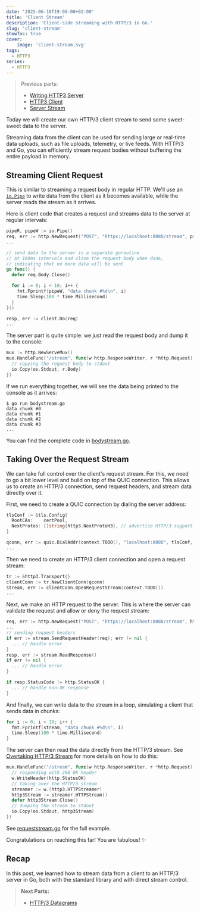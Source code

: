 ```yaml
---
date: '2025-06-18T19:00:00+02:00'
title: 'Client Stream'
description: 'Client-side streaming with HTTP/3 in Go.'
slug: 'client-stream'
showToc: true
cover:
    image: 'client-stream.svg'
tags:
  - HTTP3
series:
  - HTTP3
---
```


> Previous parts:
> - [Writing HTTP3 Server](/blog/http3/http3-server/)
> - [HTTP3 Client](/blog/http3/http3-client)
> - [Server Stream](/blog/http3/server-stream/)

Today we will create our own HTTP/3 client stream to send some sweet-sweet data to the server.

Streaming data from the client can be used for sending large or real-time data uploads, such as file uploads, telemetry, or live feeds. With HTTP/3 and Go, you can efficiently stream request bodies without buffering the entire payload in memory.

## Streaming Client Request

This is similar to streaming a request body in regular HTTP.
We'll use an [`io.Pipe`](https://pkg.go.dev/io#Pipe) to write data from the client as
it becomes available, while the server reads the stream as it arrives.

Here is client code that creates a request and streams data to the server at regular intervals:

```go
pipeR, pipeW := io.Pipe()
req, err := http.NewRequest("POST", "https://localhost:8080/stream", pipeR)
...

// send data to the server in a separate goroutine
// at 100ms intervals and close the request body when done,
// indicating that no more data will be sent
go func() {
  defer req.Body.Close()

  for i := 0; i < 10; i++ {
    fmt.Fprintf(pipeW, "data chunk #%d\n", i)
    time.Sleep(100 * time.Millisecond)
  }
}()

resp, err := client.Do(req)
...
```

The server part is quite simple: we just read the request body and dump it to the console:

```go
mux := http.NewServeMux()
mux.HandleFunc("/stream", func(w http.ResponseWriter, r *http.Request) {
  // copying the request body to stdout
  io.Copy(os.Stdout, r.Body)
})
```

If we run everything together, we will see the data being printed to the console as it arrives:

```
$ go run bodystream.go
data chunk #0
data chunk #1
data chunk #2
data chunk #3
...
```

You can find the complete code in [bodystream.go](https://github.com/dmksnnk/blog/tree/main/examples/http3/clientstream/bodystream.go).

## Taking Over the Request Stream

We can take full control over the client's request stream.
For this, we need to go a bit lower level and build on top of the QUIC connection.
This allows us to create an HTTP/3 connection, send request headers, and stream data directly over it.

First, we need to create a QUIC connection by dialing the server address:

```go
tlsConf := &tls.Config{
  RootCAs:    certPool,
  NextProtos: []string{http3.NextProtoH3}, // advertise HTTP/3 support
}

qconn, err := quic.DialAddr(context.TODO(), "localhost:8080", tlsConf, nil)
...
```

Then we need to create an HTTP/3 client connection and open a request stream:

```go
tr := &http3.Transport{}
clientConn := tr.NewClientConn(qconn)
stream, err := clientConn.OpenRequestStream(context.TODO())
...
```

Next, we make an HTTP request to the server.
This is where the server can validate the request and allow or deny the request stream:

```go
req, err := http.NewRequest("POST", "https://localhost:8080/stream", http.NoBody)
...
// sending request headers
if err := stream.SendRequestHeader(req); err != nil {
  ... // handle error
}
resp, err := stream.ReadResponse()
if err != nil {
  ... // handle error
}

if resp.StatusCode != http.StatusOK {
  ... // handle non-OK response
}
```

And finally, we can write data to the stream in a loop, simulating a client that sends data in chunks:

```go
for i := 0; i < 10; i++ {
  fmt.Fprintf(stream, "data chunk #%d\n", i)
  time.Sleep(100 * time.Millisecond)
}
```

The server can then read the data directly from the HTTP/3 stream.
See [Overtaking HTTP/3 Stream](/blog/http3/server-stream/#overtaking-http3-stream) for more details on how to do this:

```go
mux.HandleFunc("/stream", func(w http.ResponseWriter, r *http.Request) {
  // responding with 200 OK header
  w.WriteHeader(http.StatusOK)
  // taking over the HTTP/3 stream
  streamer := w.(http3.HTTPStreamer)
  http3Stream := streamer.HTTPStream()
  defer http3Stream.Close()
  // dumping the stream to stdout
  io.Copy(os.Stdout, http3Stream)
})
```

See [requeststream.go](https://github.com/dmksnnk/blog/tree/main/examples/http3/clientstream/requeststream.go) for the full example.

Congratulations on reaching this far! You are fabulous! ✨

## Recap

In this post, we learned how to stream data from a client to an HTTP/3 server in Go, both with the standard library and with direct stream control.

> **Next Parts:**
>
> - [HTTP/3 Datagrams](/blog/http3/datagrams)

